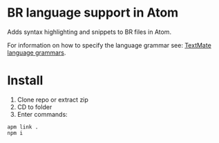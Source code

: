 # BR language support in Atom

Adds syntax highlighting and snippets to BR files in Atom.

For information on how to specify the language grammar see: [TextMate language grammars](http://manual.macromates.com/en/language_grammars).

# Install
 1. Clone repo or extract zip
 1. CD to folder
 1. Enter commands:
 ```
 apm link .
 npm i
 ```
